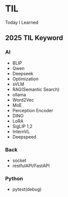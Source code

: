 # TIL
Today I Learned


## 2025 TIL Keyword

### AI
- BLIP
- Qwen
- Deepseek
- Optimization
- sVLM
- RAG(Semantic Search)
- ollama
- Word2Vec
- MoE
- Perception Encoder
- DINO
- LoRA
- SigLIP 1,2
- InternVL
- Deepspeed

### Back
- socket
- restfulAPI/FastAPI

### Python
- pytest(debug)
